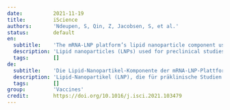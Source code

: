 ```yaml
---
date:          2021-11-19
title:         iScience
authors:       'Ndeupen, S, Qin, Z, Jacobsen, S, et al.'
status:        default
en:
  subtitle:    'The mRNA-LNP platform’s lipid nanoparticle component used in preclinical vaccine studies is highly inflammatory'
  description: 'Lipid nanoparticles (LNPs) used for preclinical studies are highly inflammatory, the LNPs activate multiple inflammatory pathways and induce IL-1β and IL-6, the LNPs’ inflammatory properties stem from their ionizable lipid component, the LNPs could be responsible for adjuvanticity and some of the side effects'
  tags:        []
de:
  subtitle:    'Die Lipid-Nanopartikel-Komponente der mRNA-LNP-Plattform, die in präklinischen Impfstoffstudien verwendet wird, ist hochgradig entzündlich'
  description: 'Lipid-Nanopartikel (LNP), die für präklinische Studien verwendet werden, sind stark entzündlich, Die LNPs aktivieren mehrere Entzündungswege und induzieren IL-1β und IL-6, Die entzündlichen Eigenschaften der LNPs sind auf ihre ionisierbare Lipidkomponente zurückzuführen, Die LNPs könnten für die Adjuvanz und einige der Nebenwirkungen verantwortlich sein' 
  tags:        []
group:         'Vaccines'
credit:        https://doi.org/10.1016/j.isci.2021.103479
---
```

